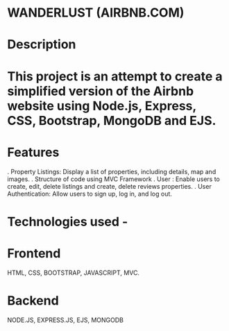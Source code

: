 # WANDERLUST (AIRBNB.COM)
# Description
# This project is an attempt to create a simplified version of the Airbnb website using Node.js, Express, CSS, Bootstrap, MongoDB and EJS.
# Features
. Property Listings: Display a list of properties, including details, map and images.
. Structure of code using MVC Framework
. User : Enable users to create, edit, delete listings and create, delete reviews properties.
. User Authentication: Allow users to sign up, log in, and log out.
# Technologies used -
# Frontend
HTML, CSS, BOOTSTRAP, JAVASCRIPT, MVC.

# Backend
NODE.JS, EXPRESS.JS, EJS, MONGODB
